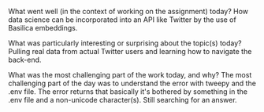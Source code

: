 What went well (in the context of working on the assignment) today?
    How data science can be incorporated into an API like Twitter by the use of Basilica embeddings.

What was particularly interesting or surprising about the topic(s) today?
    Pulling real data from actual Twitter users and learning how to navigate the back-end.

What was the most challenging part of the work today, and why?
    The most challenging part of the day was to understand the error with tweepy and the .env file. The error returns that basically it's bothered by something in the .env file and a non-unicode character(s). Still searching for an answer. 